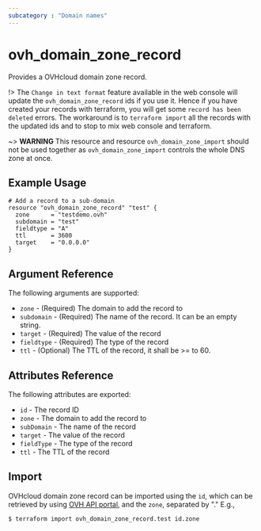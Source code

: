 ```yaml
---
subcategory : "Domain names"
---
```


# ovh_domain_zone_record

Provides a OVHcloud domain zone record.

!> The `Change in text format` feature available in the web console will update the `ovh_domain_zone_record` ids if you use it. Hence if you have created your records with terraform, you will get some `record has been deleted` errors. The workaround is to `terraform import` all the records with the updated ids and to stop to mix web console and terraform.

~> __WARNING__ This resource and resource `ovh_domain_zone_import` should not be used together as `ovh_domain_zone_import` controls the whole DNS zone at once.

## Example Usage

```hcl
# Add a record to a sub-domain
resource "ovh_domain_zone_record" "test" {
  zone      = "testdemo.ovh"
  subdomain = "test"
  fieldtype = "A"
  ttl       = 3600
  target    = "0.0.0.0"
}
```

## Argument Reference

The following arguments are supported:

* `zone` - (Required) The domain to add the record to
* `subdomain` - (Required) The name of the record. It can be an empty string.
* `target` - (Required) The value of the record
* `fieldtype` - (Required) The type of the record
* `ttl` - (Optional) The TTL of the record, it shall be >= to 60.


## Attributes Reference

The following attributes are exported:

* `id` - The record ID
* `zone` - The domain to add the record to
* `subDomain` - The name of the record
* `target` - The value of the record
* `fieldType` - The type of the record
* `ttl` - The TTL of the record

## Import
OVHcloud domain zone record can be imported using the `id`, which can be retrieved by using [OVH API portal](https://api.ovh.com/console/#/domain/zone/%7BzoneName%7D/record~GET), and the `zone`, separated by "." E.g.,


```bash
$ terraform import ovh_domain_zone_record.test id.zone
```
